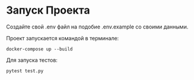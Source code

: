 # Запуск Проекта
Создайте свой .env файл на подобие .env.example со своими данными.

Проект запускается командой в терминале:
```
docker-compose up --build
```
Для запуска тестов:
```
pytest test.py
```

